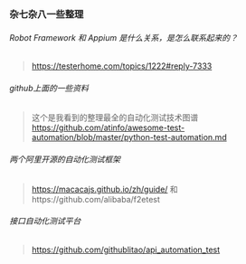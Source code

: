 ### 杂七杂八一些整理
######   Robot Framework  和 Appium 是什么关系，是怎么联系起来的？ 
>https://testerhome.com/topics/1222#reply-7333

######   github上面的一些资料
>这个是我看到的整理最全的自动化测试技术图谱
>https://github.com/atinfo/awesome-test-automation/blob/master/python-test-automation.md

######   两个阿里开源的自动化测试框架
>https://macacajs.github.io/zh/guide/  和https://github.com/alibaba/f2etest 


######   接口自动化测试平台
>https://github.com/githublitao/api_automation_test